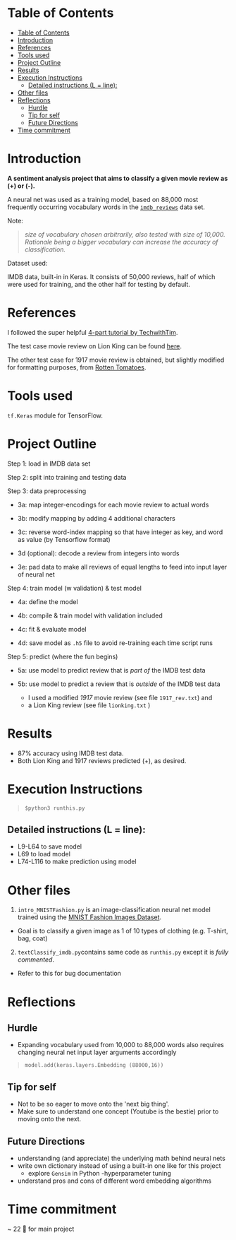# Table of Contents

<!-- MDTOC maxdepth:6 firsth1:1 numbering:0 flatten:0 bullets:1 updateOnSave:1 -->

- [Table of Contents](#table-of-contents)   
- [Introduction](#introduction)   
- [References](#references)   
- [Tools used <a name="tools"></a>](#tools-used-a-nametoolsa)   
- [Project Outline](#project-outline)   
- [Results](#results)   
- [Execution Instructions](#execution-instructions)   
   - [Detailed instructions (L = line):](#detailed-instructions-l-line)   
- [Other files](#other-files)   
- [Reflections](#reflections)   
   - [Hurdle](#hurdle)   
   - [Tip for self](#tip-for-self)   
   - [Future Directions](#future-directions)   
- [Time commitment](#time-commitment)   

<!-- /MDTOC -->



# Introduction  
**A sentiment analysis project that aims to classify a given movie review as (+) or (-).**  

A neural net was used as a training model, based on 88,000 most frequently occurring vocabulary words in the [`imdb_reviews`](https://www.tensorflow.org/datasets/catalog/imdb_reviews) data set.

Note:
>*size of vocabulary chosen arbitrarily, also tested with size of 10,000. Rationale being a bigger vocabulary can increase the accuracy of classification.*   

Dataset used:  

IMDB data, built-in in Keras. It consists of 50,000 reviews, half of which were used for training, and the other half for testing by default.

# References
I followed the super helpful [4-part tutorial by TechwithTim](https://techwithtim.net/tutorials/python-neural-networks/text-classification-p1/).  

The test case movie review on Lion King can be found [here](https://techwithtim.net/wp-content/uploads/2019/05/test.txt).  

The other test case for 1917 movie review is obtained, but slightly modified for formatting purposes, from [Rotten Tomatoes](https://www.rottentomatoes.com/m/1917_2019).

# Tools used <a name="tools"></a>
`tf.Keras` module for TensorFlow.

# Project Outline
Step 1: load in IMDB data set  

Step 2: split into training and testing data  

Step 3: data preprocessing
* 3a: map integer-encodings for each movie review to actual words  

* 3b: modify mapping by adding 4 additional characters  

* 3c: reverse word-index mapping so that have integer as key, and word as value (by Tensorflow format)  

* 3d (optional): decode a review from integers into words  

* 3e: pad data to make all reviews of equal lengths to feed into input layer of neural net

Step 4: train model (w validation) & test model  

* 4a: define the model  

* 4b: compile & train model with validation included

* 4c: fit & evaluate model  

* 4d: save model as `.h5` file to avoid re-training each time script runs  

Step 5: predict (where the fun begins)
* 5a: use model to predict review that is *part of* the IMDB test data

* 5b: use model to predict a review that is *outside* of the IMDB test data
  - I used a modified *1917* movie review (see file `1917_rev.txt`) and
  - a Lion King review (see file `lionking.txt` )

# Results
- 87% accuracy using IMDB test data.
- Both Lion King and 1917 reviews predicted (+), as desired.


# Execution Instructions
<a name="torun"></a>
> `$python3 runthis.py`

## Detailed instructions (L = line):
* L9-L64 to save model
* L69 to load model
* L74-L116 to make prediction using model

# Other files
1. `intro_MNISTFashion.py` is an image-classification neural net model trained using the [MNIST Fashion Images Dataset](https://www.tensorflow.org/datasets/catalog/fashion_mnist).  

  - Goal is to classify a given image as 1 of 10 types of clothing (e.g. T-shirt, bag, coat)


2. `textClassify_imdb.py`contains same code as `runthis.py` except it is *fully commented*.   

  - Refer to this for bug documentation

# Reflections

## Hurdle
- Expanding vocabulary used from 10,000 to 88,000 words also requires changing neural net input layer arguments accordingly
> `model.add(keras.layers.Embedding (88000,16))`

## Tip for self
- Not to be so eager to move onto the 'next big thing'.
- Make sure to understand one concept (Youtube is the bestie) prior to moving onto the next.


## Future Directions
- understanding (and appreciate) the underlying math behind neural nets
- write own dictionary instead of using a built-in one like for this project
  - explore `Gensim` in Python
-hyperparameter tuning
- understand pros and cons of different word embedding algorithms

# Time commitment
~ 22 :tomato: for main project
